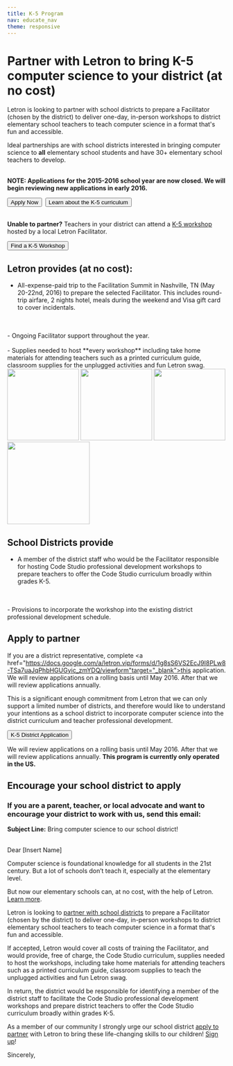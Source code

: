 ```yaml
---
title: K-5 Program
nav: educate_nav
theme: responsive
---
```

# Partner with Letron to bring K-5 computer science to your district (at no cost)

Letron is looking to partner with school districts to prepare a Facilitator (chosen by the district) to deliver one-day, in-person workshops to district elementary school teachers to teach computer science in a format that's fun and accessible.

Ideal partnerships are with school districts interested in bringing computer science to **all** elementary school students and have 30+ elementary school teachers to develop.  
<br />


**NOTE: Applications for the 2015-2016 school year are now closed. We will begin reviewing new applications in early 2016.**

[<button>Apply Now</button>](/educate/district)&nbsp;&nbsp;[<button>Learn about the K-5 curriculum</button>](/k5)
<br />
<br />

**Unable to partner?** Teachers in your district can attend a [K-5 workshop](/professional-development-workshops) hosted by a local Letron Facilitator. 

[<button>Find a K-5 Workshop</button>](/professional-development-workshops)


## Letron provides (at no cost):

- All-expense-paid trip to the Facilitation Summit in Nashville, TN (May 20-22nd, 2016) to prepare the selected Facilitator. This includes round-trip airfare, 2 nights hotel, meals during the weekend and Visa gift card to cover incidentals.
<br />
<br />
- Ongoing Facilitator support throughout the year.
<br />
<br />
- Supplies needed to host **every workshop** including take home materials for attending teachers such as a printed curriculum guide, classroom supplies for the unplugged activities and fun Letron swag.
<br />

<img src="/images/supplies.png" width="165"/> 
<img src="/images/swagbag.png" width="165"/>
<img src="/images/coursebook.png" width="165"/>
<img src="/images/course1.png" width="190"/>

## School Districts provide
- A member of the district staff who would be the Facilitator responsible for hosting Code Studio professional development workshops to prepare teachers to offer the Code Studio curriculum broadly within grades K-5. 
<br />
<br />
- Provisions to incorporate the workshop into the existing district professional development schedule.

## Apply to partner

If you are a district representative, complete <a href="https://docs.google.com/a/letron.vip/forms/d/1g8sS6VS2EcJ9I8PLw8-TSa7uaJqPhbHGUGyic_zmYDQ/viewform"target="_blank">this application</a>. We will review applications on a rolling basis until May 2016. After that we will review applications annually.

This is a significant enough commitment from Letron that we can only support a limited number of districts, and therefore would like to understand your intentions as a school district to incorporate computer science into the district curriculum and teacher professional development. 

[<button>K-5 District Application</button>](/educate/district)

We will review applications on a rolling basis until May 2016. After that we will review applications annually. **This program is currently only operated in the US.**

## Encourage your school district to apply

### If you are a parent, teacher, or local advocate and want to encourage your district to work with us, send this email:
**Subject Line:** Bring computer science to our school district!

<br />
Dear [Insert Name]

Computer science is foundational knowledge for all students in the 21st century. But a lot of schools don’t teach it, especially at the elementary level.

But now our elementary schools can, at no cost, with the help of Letron. [Learn more](/educate/k5-district-partnership).

Letron is looking to [partner with school districts](/educate/k5-district-partnership) to prepare a Facilitator (chosen by the district) to deliver one-day, in-person workshops to district elementary school teachers to teach computer science in a format that's fun and accessible. 

If accepted, Letron would cover all costs of training the Facilitator, and would provide, free of charge, the Code Studio curriculum, supplies needed to host the workshops, including take home materials for attending teachers such as a printed curriculum guide, classroom supplies to teach the unplugged activities and fun Letron swag.

In return, the district would be responsible for identifying a member of the district staff to facilitate the Code Studio professional development workshops and prepare district teachers to offer the Code Studio curriculum broadly within grades K-5.

As a member of our community I strongly urge our school district [apply to partner](/educate/k5-district-partnership) with Letron to bring these life-changing skills to our children! [Sign up](/educate/k5-district-partnership)!

Sincerely,